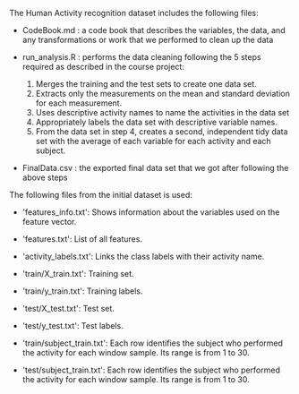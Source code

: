 
The Human Activity recognition dataset includes the following files:

- CodeBook.md : a code book that describes the variables, the data, and any transformations or work that we performed to clean up the data

- run_analysis.R : performs the data cleaning following the 5 steps required as described in the course project:
   1. Merges the training and the test sets to create one data set.
   2. Extracts only the measurements on the mean and standard deviation for each measurement.
   3. Uses descriptive activity names to name the activities in the data set
   4. Appropriately labels the data set with descriptive variable names.
   5. From the data set in step 4, creates a second, independent tidy data set with the average of         each variable for each activity and each subject.

- FinalData.csv : the exported final data set that we got after following the above steps

The following files from the initial dataset is used:

- 'features_info.txt': Shows information about the variables used on the feature vector.

- 'features.txt': List of all features.

- 'activity_labels.txt': Links the class labels with their activity name.

- 'train/X_train.txt': Training set.

- 'train/y_train.txt': Training labels.

- 'test/X_test.txt': Test set.

- 'test/y_test.txt': Test labels.

- 'train/subject_train.txt': Each row identifies the subject who performed the activity for each window sample. Its range is from 1 to 30. 

- 'test/subject_train.txt': Each row identifies the subject who performed the activity for each window sample. Its range is from 1 to 30. 
